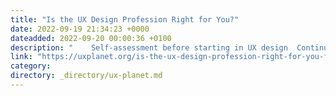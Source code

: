 ```yaml
---
title: "Is the UX Design Profession Right for You?"
date: 2022-09-19 21:34:23 +0000
dateadded: 2022-09-20 00:00:36 +0100
description: "    Self-assessment before starting in UX design  Continue reading on UX Planet »  "
link: "https://uxplanet.org/is-the-ux-design-profession-right-for-you-f057276b167b?source=rss----819cc2aaeee0---4"
category:
directory: _directory/ux-planet.md
---
```

